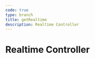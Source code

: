 ```yaml
---
code: true
type: branch
title: getRealtime
description: Realtime Controller
---
```


# Realtime Controller
